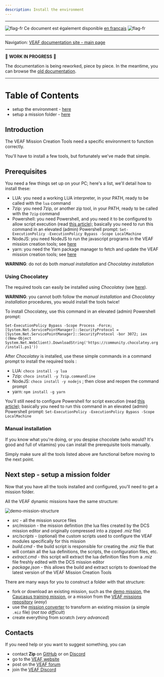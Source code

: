 ```yaml
---
description: Install the environment
---
```


-----------------------------

![flag-fr] Ce document est également disponible [en français](index.fr.md) ![flag-fr]

-----------------------------

Navigation: [VEAF documentation site - main page](../index.md)

-----------------------------

🚧 **WORK IN PROGRESS** 🚧

The documentation is being reworked, piece by piece. 
In the meantime, you can browse the [old documentation](https://github.com/VEAF/VEAF-Mission-Creation-Tools/blob/master/old_documentation/_index.md).

-----------------------------

# Table of Contents

- setup the environment - [here](#prerequisites)
- setup a mission folder - [here](#next-step---setup-a-mission-folder)

## Introduction

The VEAF Mission Creation Tools need a specific environment to function correctly.

You'll have to install a few tools, but fortunately we've made that simple.

## Prerequisites

You need a few things set up on your PC; here's a list, we'll detail how to install these:

- LUA: you need a working LUA interpreter, in your PATH, ready to be called with the `lua` command
- 7zip: you need 7zip, or another zip tool, in your PATH, ready to be called with the `7zip` command
- Powershell: you need Powershell, and you need it to be configured to allow script execution (read [this article](https://docs.microsoft.com/en-us/powershell/module/microsoft.powershell.security/set-executionpolicy?view=powershell-7.1)); basically you need to run this command in an elevated (admin) Powershell prompt: `Set-ExecutionPolicy -ExecutionPolicy Bypass -Scope LocalMachine`
- NodeJS: you need NodeJS to run the javascript programs in the VEAF mission creation tools; see [here](https://nodejs.org/en/)
- yarn: you need the Yarn package manager to fetch and update the VEAF mission creation tools; see [here](https://yarnpkg.com/)

**WARNING**: do not do both *manual installation* and *Chocolatey installation*

### Using Chocolatey

The required tools can easily be installed using *Chocolatey* (see [here](https://chocolatey.org/)).

**WARNING**: you cannot both follow the *manual installation* and *Chocolatey installation* procedures, you would install the tools twice!

To install Chocolatey, use this command  in an elevated (admin) Powershell prompt:

`Set-ExecutionPolicy Bypass -Scope Process -Force; [System.Net.ServicePointManager]::SecurityProtocol = [System.Net.ServicePointManager]::SecurityProtocol -bor 3072; iex ((New-Object System.Net.WebClient).DownloadString('https://community.chocolatey.org/install.ps1'))`

After *Chocolatey* is installed, use these simple commands in a command prompt to install the required tools :

- LUA: `choco install -y lua`
- 7zip: `choco install -y 7zip.commandline`
- NodeJS: `choco install -y nodejs` ; then close and reopen the command prompt
- yarn: `npm install -g yarn`

You'll still need to configure Powershell for script execution (read [this article](https://docs.microsoft.com/en-us/powershell/module/microsoft.powershell.security/set-executionpolicy?view=powershell-7.1)); basically you need to run this command in an elevated (admin) Powershell prompt: `Set-ExecutionPolicy -ExecutionPolicy Bypass -Scope LocalMachine`

### Manual installation

If you know what you're doing, or you despise chocolate (who would? It's good and full of vitamins) you can install the prerequisite tools manually.

Simply make sure all the tools listed above are functional before moving to the next point.

## Next step - setup a mission folder

Now that you have all the tools installed and configured, you'll need to get a mission folder.

All the VEAF dynamic missions have the same structure:

![demo-mission-structure]

* *src* - all the mission source files
* *src/mission* - the mission definition (the lua files created by the DCS mission editor and originally compressed into a zipped *.miz* file)
* *src/scripts* - (optional) the custom scripts used to configure the VEAF modules specifically for this mission
* *build.cmd* - the build script is responsible for creating the *.miz* file that will contain all the lua definitions, the scripts, the configuration files, etc.
* *extract.cmd* - this script will extract the lua definition files from a *.miz* file freshly edited with the DCS mission editor
* *package.json* - this allows the build and extract scripts to download the latest version of the VEAF Mission Creation Tools

There are many ways for you to construct a folder with that structure:
* fork or download an existing mission, such as the [demo mission][VEAF-demo-mission-repository], the [Caucasus training mission][VEAF-Open-Training-Mission-repository], or a mission from the [VEAF missions repository][VEAF-Multiplayer-Missions-repository] (*easy*)
* use the [mission converter][VEAF-mission-converter-repository] to transform an existing mission (a simple `.miz` file) (*not too difficult*)
* create everything from scratch (*very advanced*)

## Contacts

If you need help or you want to suggest something, you can

* contact **Zip** on [GitHub][Zip on Github] or on [Discord][Zip on Discord]
* go to the [VEAF website]
* post on the [VEAF forum]
* join the [VEAF Discord]


[Badge-Discord]: https://img.shields.io/discord/471061487662792715?label=VEAF%20Discord&style=for-the-badge
[VEAF-logo]: ../images/logo.png?raw=true
[VEAF Discord]: https://www.veaf.org/discord
[Zip on Github]: https://github.com/davidp57
[Zip on Discord]: https://discordapp.com/users/421317390807203850
[VEAF website]: https://www.veaf.org
[VEAF forum]: https://www.veaf.org/forum

[flag-fr]: ../images/flag-fr.png

[VEAF-Mission-Creation-Tools-repository]: https://github.com/VEAF/VEAF-Mission-Creation-Tools
[VEAF-mission-converter-repository]:https://github.com/VEAF/VEAF-mission-converter
[VEAF-demo-mission-repository]: https://github.com/VEAF/VEAF-Demo-Mission
[VEAF-Open-Training-Mission-repository]: https://github.com/VEAF/VEAF-Open-Training-Mission
[VEAF-Multiplayer-Missions-repository]: https://github.com/VEAF/VEAF-Multiplayer-Missions

[demo-mission-structure]: ../images/demo-mission-structure.png
